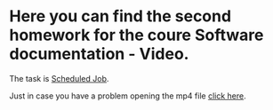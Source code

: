 # Here you can find the second homework for the coure Software documentation - Video.

The task is [Scheduled Job](http://www.dirigible.io/samples/complex_job_console.html).

Just in case you have a problem opening the mp4 file [click here](https://drive.google.com/file/d/1IeUKztzZr5ghohKNwCT4MpNYCWDMCXpo/view).
